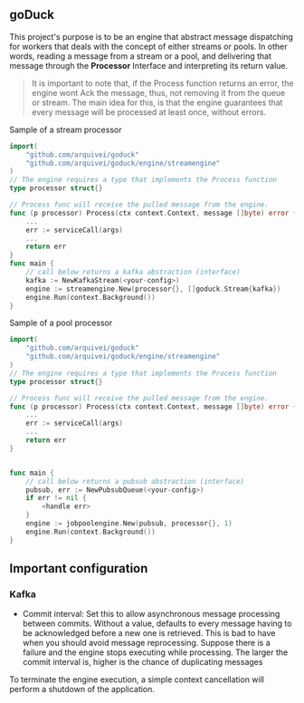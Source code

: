 ## goDuck

This project's purpose is to be an engine that abstract message dispatching for workers
that deals with the concept of either streams or pools. 
In other words, reading a message from a stream or a pool, and delivering that message
through the **Processor** Interface and interpreting its return value.

>It is important to note that, if the Process function returns an error, the engine wont 
Ack the message, thus, not removing it from the queue or stream. The main idea for this, 
is that the engine guarantees that every message will be processed at least once, without errors.  

Sample of a stream processor
```go
import(
	"github.com/arquivei/goduck"
	"github.com/arquivei/goduck/engine/streamengine"
)
// The engine requires a type that implements the Process function
type processor struct{}

// Process func will receive the pulled message from the engine.
func (p processor) Process(ctx context.Context, message []byte) error {
	...
    err := serviceCall(args)
    ...
	return err
}
func main {
    // call below returns a kafka abstraction (interface)
    kafka := NewKafkaStream(<your-config>)
    engine := streamengine.New(processor{}, []goduck.Stream{kafka})
    engine.Run(context.Background())
}
```

Sample of a pool processor
```go
import(
	"github.com/arquivei/goduck"
	"github.com/arquivei/goduck/engine/streamengine"
)
// The engine requires a type that implements the Process function
type processor struct{}

// Process func will receive the pulled message from the engine.
func (p processor) Process(ctx context.Context, message []byte) error {
	...
    err := serviceCall(args)
    ...
	return err
}


func main {
    // call below returns a pubsub abstraction (interface)
    pubsub, err := NewPubsubQueue(<your-config>) 
    if err != nil {
        <handle err>
    }
    engine := jobpoolengine.New(pubsub, processor{}, 1)
    engine.Run(context.Background())
}
```


## Important configuration
### Kafka
* Commit interval:
Set this to allow asynchronous message processing between commits. 
Without a value, defaults to every message having to be acknowledged before a new one
is retrieved.
This is bad to have when you should avoid message reprocessing. Suppose there is a failure
and the engine stops executing while processing. The larger the commit interval is, higher
is the chance of duplicating messages 

To terminate the engine execution, a simple context cancellation will perform a shutdown
of the application.